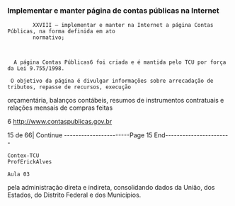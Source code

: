 ### Implementar e manter página de contas públicas na Internet ###


            XXVIII – implementar e manter na Internet a página Contas Públicas, na forma definida em ato
            normativo;



      A página Contas Públicas6 foi criada e é mantida pelo TCU por força da Lei 9.755/1998.

     O objetivo da página é divulgar informações sobre arrecadação de tributos, repasse de recursos, execução
orçamentária, balanços contábeis, resumos de instrumentos contratuais e relações mensais de compras feitas




6 http://www.contaspublicas.gov.br




15 de 66| Continue
-----------------------Page 15 End-----------------------

    Contex-TCU                                                                             ProfErickAlves
                                                                                                                        Aula 03

pela administração direta e indireta, consolidando dados da União, dos Estados, do Distrito Federal e dos
Municípios.